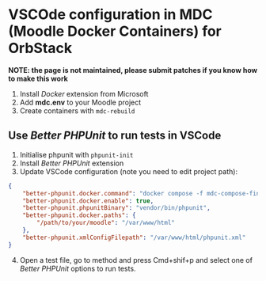 # VSCOde configuration in MDC (Moodle Docker Containers) for OrbStack

__NOTE: the page is not maintained, please submit patches if you know how to make this work__

1. Install _Docker_ extension from Microsoft
2. Add __mdc.env__ to your Moodle project
3. Create containers with `mdc-rebuild`

## Use _Better PHPUnit_ to run tests in VSCode

1. Initialise phpunit with `phpunit-init`
2. Install _Better PHPUnit_ extension
3. Update VSCode configuration (note you need to edit project path):
```json
{
    "better-phpunit.docker.command": "docker compose -f mdc-compose-final.yml exec webserver",
    "better-phpunit.docker.enable": true,
    "better-phpunit.phpunitBinary": "vendor/bin/phpunit",
    "better-phpunit.docker.paths": {
        "/path/to/your/moodle": "/var/www/html"
    },
    "better-phpunit.xmlConfigFilepath": "/var/www/html/phpunit.xml"
}
```
4. Open a test file, go to method and press Cmd+shif+p and select one of _Better PHPUnit_ options to run tests.
